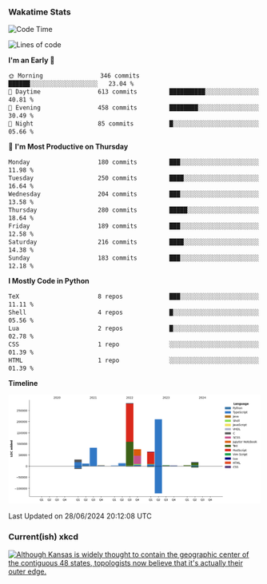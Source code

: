 ### Wakatime Stats
<!--START_SECTION:waka-->
![Code Time](http://img.shields.io/badge/Code%20Time-2%2C667%20hrs%2043%20mins-blue)

![Lines of code](https://img.shields.io/badge/From%20Hello%20World%20I%27ve%20Written-800.5%20thousand%20lines%20of%20code-blue)

**I'm an Early 🐤** 

```text
🌞 Morning                346 commits         ██████░░░░░░░░░░░░░░░░░░░   23.04 % 
🌆 Daytime                613 commits         ██████████░░░░░░░░░░░░░░░   40.81 % 
🌃 Evening                458 commits         ████████░░░░░░░░░░░░░░░░░   30.49 % 
🌙 Night                  85 commits          █░░░░░░░░░░░░░░░░░░░░░░░░   05.66 % 
```
📅 **I'm Most Productive on Thursday** 

```text
Monday                   180 commits         ███░░░░░░░░░░░░░░░░░░░░░░   11.98 % 
Tuesday                  250 commits         ████░░░░░░░░░░░░░░░░░░░░░   16.64 % 
Wednesday                204 commits         ███░░░░░░░░░░░░░░░░░░░░░░   13.58 % 
Thursday                 280 commits         █████░░░░░░░░░░░░░░░░░░░░   18.64 % 
Friday                   189 commits         ███░░░░░░░░░░░░░░░░░░░░░░   12.58 % 
Saturday                 216 commits         ████░░░░░░░░░░░░░░░░░░░░░   14.38 % 
Sunday                   183 commits         ███░░░░░░░░░░░░░░░░░░░░░░   12.18 % 
```


**I Mostly Code in Python** 

```text
TeX                      8 repos             ███░░░░░░░░░░░░░░░░░░░░░░   11.11 % 
Shell                    4 repos             █░░░░░░░░░░░░░░░░░░░░░░░░   05.56 % 
Lua                      2 repos             █░░░░░░░░░░░░░░░░░░░░░░░░   02.78 % 
CSS                      1 repo              ░░░░░░░░░░░░░░░░░░░░░░░░░   01.39 % 
HTML                     1 repo              ░░░░░░░░░░░░░░░░░░░░░░░░░   01.39 % 
```



**Timeline**

![Lines of Code chart](https://raw.githubusercontent.com/joshuajeschek/joshuajeschek/main/assets/bar_graph.png)


 Last Updated on 28/06/2024 20:12:08 UTC
<!--END_SECTION:waka-->

### Current(ish) xkcd
<a id="xkcd-a" title="Although Kansas is widely thought to contain the geographic center of the contiguous 48 states, topologists now believe that it's actually their outer edge." href="https://www.xkcd.com" target="_blank">
        <img align="center" id="xkcd-img" src="https://imgs.xkcd.com/comics/bad_map_projection_exterior_kansas.png" alt="Although Kansas is widely thought to contain the geographic center of the contiguous 48 states, topologists now believe that it's actually their outer edge." height=300 />
</a>

